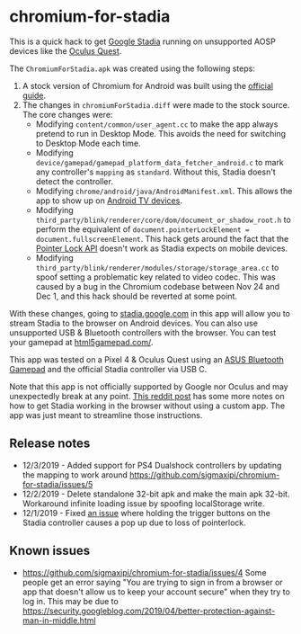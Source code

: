 # chromium-for-stadia
This is a quick hack to get [Google Stadia](https://stadia.google.com/) running on unsupported AOSP devices like the [Oculus Quest](https://www.oculus.com/quest/).

The `ChromiumForStadia.apk` was created using the following steps:

1. A stock version of Chromium for Android was built using the [official guide](https://chromium.googlesource.com/chromium/src/+/master/docs/android_build_instructions.md).
1. The changes in `chromiumForStadia.diff` were made to the stock source. The core changes were:
   * Modifying `content/common/user_agent.cc` to make the app always pretend to run in Desktop Mode. This avoids the need for switching to Desktop Mode each time.
   * Modifying `device/gamepad/gamepad_platform_data_fetcher_android.c` to mark any controller's `mapping` as `standard`. Without this, Stadia doesn't detect the controller.
   * Modifying `chrome/android/java/AndroidManifest.xml`. This allows the app to show up on [Android TV devices](https://developer.android.com/training/tv/start/start).
   * Modifying `third_party/blink/renderer/core/dom/document_or_shadow_root.h` to perform the equivalent of `document.pointerLockElement = document.fullscreenElement`. This hack gets around the fact that the [Pointer Lock API](https://developer.mozilla.org/en-US/docs/Web/API/Pointer_Lock_API) doesn't work as Stadia expects on mobile devices.
   * Modifying `third_party/blink/renderer/modules/storage/storage_area.cc` to spoof setting a problematic key related to video codec. This was caused by a bug in the Chromium codebase between Nov 24 and Dec 1, and this hack should be reverted at some point.

With these changes, going to [stadia.google.com](https://stadia.google.com) in this app will allow you to stream Stadia to the browser on Android devices. You can also use unsupported USB & Bluetooth controllers with the browser. You can test your gamepad at [html5gamepad.com/](https://html5gamepad.com/).

This app was tested on a Pixel 4 & Oculus Quest using an [ASUS Bluetooth Gamepad](https://www.asus.com/us/Home-Entertainment/Gamepad-TV500BG/) and the official Stadia controller via USB C.

Note that this app is not officially supported by Google nor Oculus and may unexpectedly break at any point.
[This reddit post](https://www.reddit.com/r/Stadia/comments/e11897/how_to_get_stadia_running_in_android_chrome_on/) has some more notes on how to get Stadia working in the browser without using a custom app. The app was just meant to streamline those instructions.

## Release notes

* 12/3/2019 - Added support for PS4 Dualshock controllers by updating the mapping to work around https://github.com/sigmaxipi/chromium-for-stadia/issues/5
* 12/2/2019 - Delete standalone 32-bit apk and make the main apk 32-bit. Workaround infinite loading issue by spoofing localStorage write. 
* 12/1/2019 - Fixed [an issue](https://www.reddit.com/r/Stadia/comments/e18a9s/instructions_for_running_google_stadia_on_the/f8tknkq/?context=3) where holding the trigger buttons on the Stadia controller causes a pop up due to loss of pointerlock.

## Known issues

* https://github.com/sigmaxipi/chromium-for-stadia/issues/4 Some people get an error saying "You are trying to sign in from a browser or app that doesn't allow us to keep your account secure" when they try to log in. This may be due to https://security.googleblog.com/2019/04/better-protection-against-man-in-middle.html